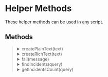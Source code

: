 # Helper Methods

These helper methods can be used in any script.

## Methods
<blockquote>
<!-- Start of section -->
  <!-- Start of method -->
  <details><summary> createPlainText(text) </summary>

  Creates a plain text object that can be assigned to a field or added to a note.

  `text: string`

  Example:
  ```python
  incident.name = helper.createPlainText('Some plain text')
  ```
  </details>
  <!-- End of method -->

  <!-- Start of method -->
  <details><summary> createRichText(text) </summary>

  Creates a rich text object that supports html. Can be assigned to rich text fields or added to notes.

  `text: html or string`

  Example:
  ```python
  exciting_text = """
  <h1> Title </h1></br>
  <bold> Hello </bold>
  <p style="color:red">some red text</p>
  """

  incident.addNote(helper.createRichText(exciting_text))
  ```
  </details>
  <!-- End of method -->

  <!-- Start of method -->
  <details><summary> fail(message) </summary>

  Stops the script execution and will alert with a message if run interactively or with a menu item rule. This function is very helpful for user validation and can be combined with rules to ensure certain fields are properly completed.

  `message: string`

  Example:
  ```python
  if incident.resolution_summary is None:
    helper.fail('Please add a resolution summary before closing')
  else:
    incident.plan_status = 'C'
  ```
  </details>
  <!-- End of method -->

  <!-- Start of method -->
  <details><summary> findIncidents(query) </summary>

  Searches for incidents that match the query and returns them. This method can be very performance intensive and should be limited if possible by including date ranges.

  `query: queryBuilder object`

  Example:
  ```python
  import datetime

  me = principal.id
  last_week = datetime.datetime.now() - datetime.timedelta(days=7)
  last_week = last_week.timestamp() * 1000

  # This query searches for incidents owned by the current user
  query_builder.contains(fields.incident.owner_id, me)
  # Created after 1 week ago
  query_builder.isGreaterThan(fields.incident.create_date, last_week)
  query_builder.sortByAscending(fields.incident.id)
  query = query_builder.build()

  results = helper.findIncidents(query)

  if len(results) > 0:
    log.info('{} incidents created in the last week were assigned to this user'.format(len(results)))
    [log.info(result.name) for result in results]

  else:
    log.info('found no incidents in the last week')
  ```
  </details>
  <!-- End of method -->

 <!-- Start of method -->
  <details><summary> getIncidentsCount(query) </summary>

  Returns the number of incidents that match the query.

  `query: queryBuilder object`

  Example:
  ```python
    import datetime
    
    me = principal.id
    last_week = datetime.datetime.now() - datetime.timedelta(days=7)
    last_week = last_week.timestamp() * 1000
    
    # This query searches for incidents owned by the current user
    query_builder.contains(fields.incident.owner_id, me)
    # Created after 1 week ago
    query_builder.isGreaterThan(fields.incident.create_date, last_week)
    query_builder.sortByAscending(fields.incident.id)
    query = query_builder.build()
    
    # returns the number of incidents match this query
    incidents_count = helper.getIncidentsCount(query)
    
    if incidents_count > 0:
      log.info('{} incidents created in the last week were assigned to this user'.format(incidents_count))
    else:
      log.info('found no incidents in the last week')
  ```
  </details>
  <!-- End of method -->

<!-- End of section -->
</blockquote>
